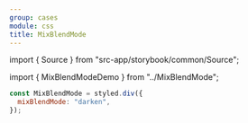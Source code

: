 ```yaml
---
group: cases
module: css
title: MixBlendMode
---
```


import { Source } from "src-app/storybook/common/Source";

import { MixBlendModeDemo } from "../MixBlendMode";

<MixBlendModeDemo />

```jsx {2}
const MixBlendMode = styled.div({
  mixBlendMode: "darken",
});
```

<Source path="cases/css/MixBlendMode.tsx" />
